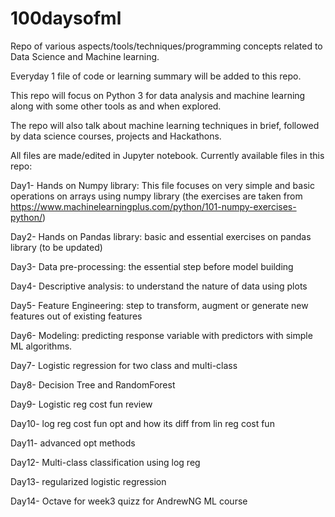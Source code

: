 # 100daysofml

Repo of various aspects/tools/techniques/programming concepts related to Data Science and Machine learning. 

Everyday 1 file of code or learning summary will be added to this repo.

This repo will focus on Python 3 for data analysis and machine learning along with some other tools as and when explored.

The repo will also talk about machine learning techniques in brief, followed by data science courses, projects and Hackathons.

All files are made/edited in Jupyter notebook.
Currently available files in this repo:

Day1- Hands on Numpy library: This file focuses on very simple and basic operations on arrays using numpy library (the exercises are taken from https://www.machinelearningplus.com/python/101-numpy-exercises-python/)

Day2- Hands on Pandas library: basic and essential exercises on pandas library (to be updated)

Day3- Data pre-processing: the essential step before model building

Day4- Descriptive analysis:  to understand the nature of data using plots

Day5- Feature Engineering: step to transform, augment or generate new features out of existing features 

Day6- Modeling: predicting response variable with predictors with simple ML algorithms.

Day7- Logistic regression for two class and multi-class

Day8- Decision Tree and RandomForest

Day9- Logistic reg cost fun review

Day10- log reg cost fun opt and how its diff from lin reg cost fun

Day11- advanced opt methods

Day12- Multi-class classification using log reg

Day13- regularized logistic regression

Day14- Octave for week3 quizz for AndrewNG ML course
